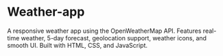 # Weather-app
A responsive weather app using the OpenWeatherMap API. Features real-time weather, 5-day forecast, geolocation support, weather icons, and smooth UI. Built with HTML, CSS, and JavaScript.
